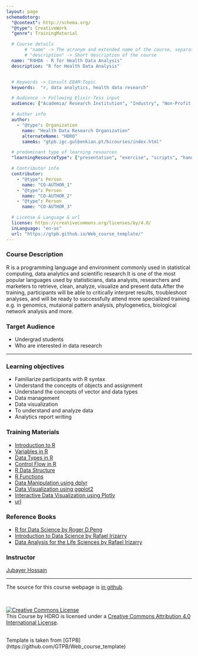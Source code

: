 ```yaml
---
layout: page
schemadotorg:
  "@context": http://schema.org/
  "@type": CreativeWork
  "genre": TrainingMaterial

  # Course details
       # "name" -> The acronym and extended name of the course, separated by " - "
       # "description" -> Short description of the course
  name: "R4HDA - R for Health Data Analysis"
  description: "R for Health Data Analysis"


  # Keywords -> Consult EDAM:Topic
  keywords:  "r, data analytics, health data research"

  # Audience -> Following Elixir-Tess input
  audience: ["Academia/ Research Institution", "Industry", "Non-Profit Organisation", "Healthcare"]

  # Author info
  author:
    - "@type": Organization
      name: "Health Data Research Organization"
      alternateName: "HDRO"
      sameAs: "gtpb.igc.gulbenkian.pt/bicourses/index.html"

  # predominant type of learning resources
  "learningResourceType": ["presentation", "exercise", "scripts", "handout"]

  # Contributor info
  contributor:
    - "@type": Person
      name: "CO-AUTHOR_1"
    - "@type": Person
      name: "CO-AUTHOR_2"
    - "@type": Person
      name: "CO-AUTHOR_3"

  # License & Language & url
  license: https://creativecommons.org/licenses/by/4.0/
  inLanguage: "en-us"
  url: "https://gtpb.github.io/Web_course_template/"
---
```


### Course Description
R is a programming language and environment commonly used in statistical computing, data analytics and scientific research.It is one of the most popular languages used by statisticians, data analysts, researchers and marketers to retrieve, clean, analyze, visualize and present data.After the training, participants will be able to critically interpret results, troubleshoot analyses, and will be ready to successfully attend more specialized training e.g. in genomics, mutaional pattern analysis, phylogenetics, biological network analysis and more.

### Target Audience
* Undergrad students
* Who are interested in data research

---

### Learning objectives
* Familiarize participants with R syntax
* Understand the concepts of objects and assignment
* Understand the concepts of vector and data types
* Data management
* Data visualization
* To understand and analyze data
* Analytics report writing

### Training Materials
* [Introduction to R](/pages/notes/introduction.html)
* [Variables in R](/pages/notes/variables.html)
* [Data Types in R](/pages/notes/datatypes.html)
* [Control Flow in R](#)
* [R Data Structure](#)
* [R Functions](#)
* [Data Manipulation using dplyr](#)
* [Data Visualization using ggplot2](#)
* [Interactive Data Visualization using Plotly](#)
* [url](/pages/page_name.md)
### Reference Books
* [R for Data Science by Roger D.Peng ](https://bookdown.org/rdpeng/rprogdatascience/)
* [Introduction to Data Science by Rafael Irizarry](https://rafalab.github.io/dsbook/)
* [Data Analysis for the Life Sciences by Rafael Irizarry](https://rafalab.github.io/pagesharvardx.html)


### Instructor
[Jubayer Hossain](https://jhossain.me/)

---

The source for this course webpage is [in github](https://github.com/hdro/R4HDA).

<br/>

<a rel="license" href="http://creativecommons.org/licenses/by/4.0/"><img alt="Creative Commons License" style="border-width:0" src="https://i.creativecommons.org/l/by/4.0/88x31.png" /></a><br /><span xmlns:dct="http://purl.org/dc/terms/" property="dct:title">This Course</span> by <span xmlns:cc="http://creativecommons.org/ns#" property="cc:attributionName">HDRO</span> is licensed under a <a rel="license" href="http://creativecommons.org/licenses/by/4.0/">Creative Commons Attribution 4.0 International License</a>.

<br>
Template is taken from [GTPB](https://github.com/GTPB/Web_course_template)
